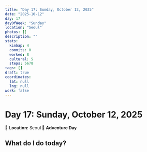 ```yaml
---
title: "Day 17: Sunday, October 12, 2025"
date: "2025-10-12"
day: 17
dayOfWeek: "Sunday"
location: "Seoul"
photos: []
description: ""
stats:
  kimbap: 4
  commits: 0
  worked: 8
  cultural: 5
  steps: 5678
tags: []
draft: true
coordinates:
  lat: null
  lng: null
work: false
---
```

# Day 17: Sunday, October 12, 2025

📍 **Location:** Seoul
🎒 **Adventure Day**

## What do I do today?


